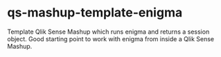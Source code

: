 # qs-mashup-template-enigma
Template Qlik Sense Mashup which runs enigma and returns a session object. Good starting point to work with enigma from inside a Qlik Sense Mashup.
